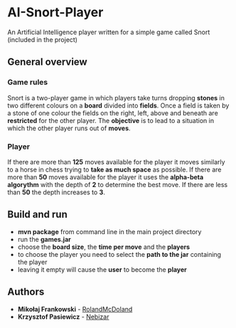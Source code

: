 # AI-Snort-Player
An Artificial Intelligence player written for a simple game called Snort (included in the project)
## General overview
### Game rules
Snort is a two-player game in which players take turns dropping **stones** in two different colours on a **board** divided into **fields**. Once a field is taken by a stone of one colour the fields on the right, left, above and beneath are **restricted** for the other player. The **objective** is to lead to a situation in which the other player runs out of **moves**.
### Player
If there are more than **125** moves available for the player it moves similarly to a horse in chess trying to **take as much space** as possible. If there are more than **50** moves available for the player it uses the **alpha-beta algorythm** with the depth of **2** to determine the best move. If there are less than **50** the depth increases to **3**.
## Build and run
* **mvn package** from command line in the main project directory
* run the **games.jar**
* choose the **board size**, the **time per move** and the **players**
* to choose the player you need to select the **path to the jar** containing the player
* leaving it empty will cause the **user** to become the **player**
## Authors
* **Mikołaj Frankowski** - [RolandMcDoland](https://github.com/RolandMcDoland)
* **Krzysztof Pasiewicz** - [Nebizar](https://github.com/Nebizar)

